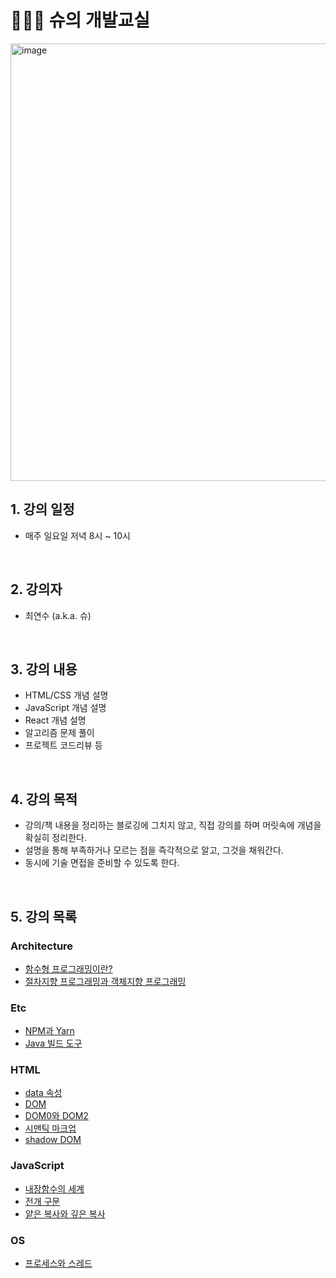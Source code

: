 # 👩🏻‍🏫 슈의 개발교실

<p align="left" width="100%"><img width="700" alt="image" src="https://github.com/ella-yschoi/TIL/assets/123397411/32d2cb31-8231-45cb-9df4-37dca40b3284">

<br/>

## 1. 강의 일정

- 매주 일요일 저녁 8시 ~ 10시

<br/>

## 2. 강의자

- 최연수 (a.k.a. 슈)

<br/>

## 3. 강의 내용

- HTML/CSS 개념 설명
- JavaScript 개념 설명
- React 개념 설명
- 알고리즘 문제 풀이
- 프로젝트 코드리뷰 등

<br/>

## 4. 강의 목적

- 강의/책 내용을 정리하는 블로깅에 그치지 않고, 직접 강의를 하며 머릿속에 개념을 확실히 정리한다.
- 설명을 통해 부족하거나 모르는 점을 즉각적으로 알고, 그것을 채워간다.
- 동시에 기술 면접을 준비할 수 있도록 한다.

<br/>

## 5. 강의 목록

### Architecture

- [함수형 프로그래밍이란?](/Architecture/함수형_프로그래밍.md)
- [절차지향 프로그래밍과 객체지향 프로그래밍](/Architecture/절차지향_vs_객체지향.md)

### Etc

- [NPM과 Yarn](/Etc/NPM_vs_Yarn.md)
- [Java 빌드 도구](/Etc/빌드_도구_Java.md)

### HTML

- [data 속성](/HTML/data_속성.md)
- [DOM](/HTML/DOM.md)
- [DOM0와 DOM2](/HTML/DOM0_DOM2.md)
- [시맨틱 마크업](/HTML/semantic.md)
- [shadow DOM](/HTML/shadow_DOM.md)

### JavaScript

- [내장함수의 세계](/JavaScript/01_내장함수.md)
- [전개 구문](/JavaScript/02_전개구문.md)
- [얕은 복사와 깊은 복사](/JavaScript/03_얕은복사_깊은복사.md)

### OS

- [프로세스와 스레드](/OS/프로세스_스레드.md)

